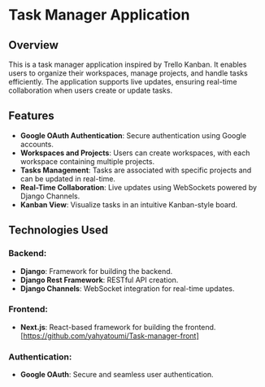 # Task Manager Application

## Overview

This is a task manager application inspired by Trello Kanban. It enables users to organize their workspaces, manage projects, and handle tasks efficiently. The application supports live updates, ensuring real-time collaboration when users create or update tasks.

## Features

- **Google OAuth Authentication**: Secure authentication using Google accounts.
- **Workspaces and Projects**: Users can create workspaces, with each workspace containing multiple projects.
- **Tasks Management**: Tasks are associated with specific projects and can be updated in real-time.
- **Real-Time Collaboration**: Live updates using WebSockets powered by Django Channels.
- **Kanban View**: Visualize tasks in an intuitive Kanban-style board.

## Technologies Used

### Backend:
- **Django**: Framework for building the backend.
- **Django Rest Framework**: RESTful API creation.
- **Django Channels**: WebSocket integration for real-time updates.

### Frontend:
- **Next.js**: React-based framework for building the frontend. [https://github.com/yahyatoumi/Task-manager-front]

### Authentication:
- **Google OAuth**: Secure and seamless user authentication.